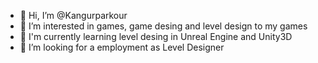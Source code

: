 - 👋 Hi, I’m @Kangurparkour
- 👀 I’m interested in games, game desing and level design to my games
- 🌱 I'm currently learning level desing in Unreal Engine and Unity3D
- 💞️ I’m looking for a employment as Level Designer
